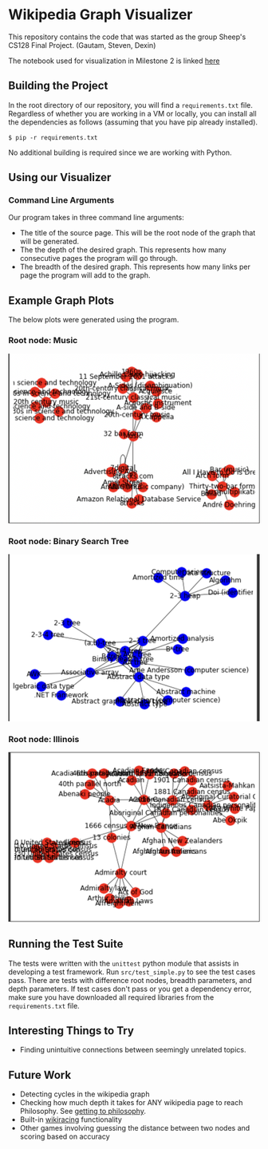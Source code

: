 # Wikipedia Graph Visualizer

This repository contains the code that was started as the group Sheep's CS128 Final Project. (Gautam, Steven, Dexin)

The notebook used for visualization in Milestone 2 is linked [here](https://colab.research.google.com/drive/1yhzumLYrf2ZYP0uOS4iKL4D-Yqyl_CnP#scrollTo=ge44kHU_AToS)

## Building the Project
In the root directory of our repository, you will find a `requirements.txt` file. Regardless of whether you are working in a VM or locally, you can install all the dependencies as follows (assuming that you have pip already installed).

```
$ pip -r requirements.txt
```

No additional building is required since we are working with Python.

## Using our Visualizer

### Command Line Arguments
Our program takes in three command line arguments:
* The title of the source page. This will be the root node of the graph that will be generated.
* The the depth of the desired graph. This represents how many consecutive pages the program will go through.
* The breadth of the desired graph. This represents how many links per page the program will add to the graph.

## Example Graph Plots
The below plots were generated using the program.

### Root node: Music

![music](plots/music.png)

### Root node: Binary Search Tree

![bst](plots/bst.png)

### Root node: Illinois

![illinois](plots/illinois.png)

## Running the Test Suite

The tests were written with the `unittest` python module that assists in developing a test framework. Run `src/test_simple.py` to see the test cases pass. There are tests with difference root nodes, breadth parameters, and depth parameters. If test cases don't pass or you get a dependency error, make sure you have downloaded all required libraries from the `requirements.txt` file.

## Interesting Things to Try
* Finding unintuitive connections between seemingly unrelated topics.

## Future Work

* Detecting cycles in the wikipedia graph
* Checking how much depth it takes for ANY wikipedia page to reach Philosophy. See [getting to philosophy](https://en.wikipedia.org/wiki/Wikipedia:Getting_to_Philosophy).
* Built-in [wikiracing](https://en.wikipedia.org/wiki/Wikiracing) functionality
* Other games involving guessing the distance between two nodes and scoring based on accuracy
